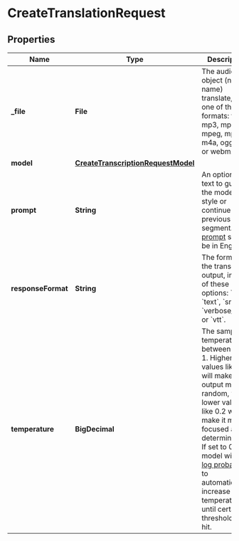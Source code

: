 

# CreateTranslationRequest


## Properties

| Name | Type | Description | Notes |
|------------ | ------------- | ------------- | -------------|
|**_file** | **File** | The audio file object (not file name) translate, in one of these formats: flac, mp3, mp4, mpeg, mpga, m4a, ogg, wav, or webm.  |  |
|**model** | [**CreateTranscriptionRequestModel**](CreateTranscriptionRequestModel.md) |  |  |
|**prompt** | **String** | An optional text to guide the model&#39;s style or continue a previous audio segment. The [prompt](/docs/guides/speech-to-text/prompting) should be in English.  |  [optional] |
|**responseFormat** | **String** | The format of the transcript output, in one of these options: &#x60;json&#x60;, &#x60;text&#x60;, &#x60;srt&#x60;, &#x60;verbose_json&#x60;, or &#x60;vtt&#x60;.  |  [optional] |
|**temperature** | **BigDecimal** | The sampling temperature, between 0 and 1. Higher values like 0.8 will make the output more random, while lower values like 0.2 will make it more focused and deterministic. If set to 0, the model will use [log probability](https://en.wikipedia.org/wiki/Log_probability) to automatically increase the temperature until certain thresholds are hit.  |  [optional] |



